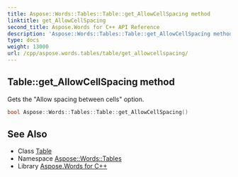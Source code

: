 ```yaml
---
title: Aspose::Words::Tables::Table::get_AllowCellSpacing method
linktitle: get_AllowCellSpacing
second_title: Aspose.Words for C++ API Reference
description: 'Aspose::Words::Tables::Table::get_AllowCellSpacing method. Gets the "Allow spacing between cells" option in C++.'
type: docs
weight: 13000
url: /cpp/aspose.words.tables/table/get_allowcellspacing/
---
```

## Table::get_AllowCellSpacing method


Gets the "Allow spacing between cells" option.

```cpp
bool Aspose::Words::Tables::Table::get_AllowCellSpacing()
```

## See Also

* Class [Table](../)
* Namespace [Aspose::Words::Tables](../../)
* Library [Aspose.Words for C++](../../../)
